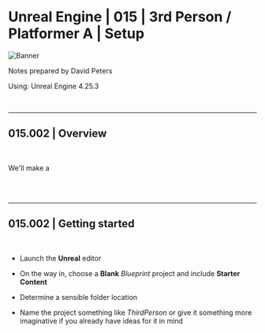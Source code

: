# Unreal Engine | 015 | 3rd Person / Platformer A | Setup

![Banner](https://user-images.githubusercontent.com/36719180/93958681-1a422980-fdab-11ea-8c2b-e665e08294da.png)


Notes prepared by David Peters

Using: Unreal Engine 4.25.3 

<br>

---

## 015.002 | Overview

<br>

We'll make a 

<br><br>

---

## 015.002 | Getting started

<br>


- Launch the **Unreal** editor

- On the way in, choose a **Blank** *Blueprint* project and include **Starter Content**

- Determine a sensible folder location

- Name the project something like *ThirdPerson* or give it something more imaginative if you already have ideas for it in mind
